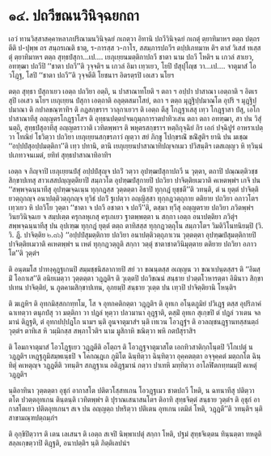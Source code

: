 <h1>๑๔. ปถวีขณนวินิจฺฉยกถา</h1>
<p> เอวํ ทานวิสฺสาสคฺคาหลาภปริณามนวินิจฺฉยํ กเถตฺวา อิทานิ ปถวีวินิจฺฉยํ กเถตุํ ตฺยาทิมาหฯ ตตฺถ ปตฺถรตีติ  ป-ปุพฺพ ถร สนฺถรเณติ ธาตุ, ร-การสฺส ว-กาโร, สสมฺภารปถวีฯ ตปฺปเภทมาห ติฯ ตาสํ  วิเสสํ ทเสฺสตุํ ตฺยาทิมาหฯ ตตฺถ สุทฺธปํสุกา…เป.… เยภุเยฺยนมตฺติกาปถวี ชาตา นาม ปถวี โหติฯ น เกวลํ สาเยว, อทฑฺฒา ปถวีปิ ‘‘ชาตา ปถวี’’ติ วุจฺจติฯ น เกวลํ อิมา เทฺวเยว, โยปิ ปํสุปุโญฺช วา…เป.… จาตุมาสํ โอวโฎฺฐ, โสปิ ‘‘ชาตา ปถวี’’ติ วุจฺจตีติ โยชนาฯ อิตรตฺรปิ เอเสว นโยฯ</p>


<p>ตตฺถ สุทฺธา ปํสุกาเยว เอตฺถ ปถวิยา อตฺถิ, น ปาสาณาทโยติ ฯ ตถา ฯ อปฺปา ปาสาณา เอตฺถาติ ฯ อิตเรสุปิ เอเสว นโยฯ เยภุเยฺยน ปํสุกา เอตฺถาติ  อลุตฺตสมาโสยํ, ตถา ฯ ตตฺถ มุฎฺฐิปฺปมาณโต อุปริ ฯ มุฎฺฐิปฺปมาณา ติ กปาลขณฺฑาทิฯ ติ กฎสกฺขราฯ  วาลุกาเยวฯ ติ เอตฺถ ตีสุ โกฎฺฐาเสสุ เทฺว โกฎฺฐาสา ปํสุ, เอโก ปาสาณาทีสุ อญฺญตรโกฎฺฐาโสฯ ติ อุทฺธนปตฺตปจนกุมฺภการาตปาทิวเสน ตถา ตถา อทฑฺฒา, สา ปน วิสุํ นตฺถิ, สุทฺธปํสุอาทีสุ อญฺญตราวาติ เวทิตพฺพาฯ ติ พหุตรสกฺขราฯ หตฺถิกุจฺฉิยํ กิร เอกํ ปจฺฉิปูรํ อาหราเปตฺวา โทณิยํ โธวิตฺวา ปถวิยา เยภุเยฺยนสกฺขรภาวํ  ญตฺวา สยํ ภิกฺขู โปกฺขรณิํ ขณิํสูติฯ ยานิ ปน มเชฺฌ ‘‘อปฺปปํสุอปฺปมตฺติกา’’ติ เทฺว ปทานิ, ตานิ เยภุเยฺยนปาสาณาทิปญฺจกเมว ปวิสนฺติฯ เตสเญฺญว หิ ทฺวินฺนํ ปเภทวจนเมตํ, ยทิทํ สุทฺธปาสาณาทิอาทิฯ</p>


<p>เอตฺถ จ กิญฺจาปิ เยภุเยฺยนปํสุํ อปฺปปํสุญฺจ ปถวิํ วตฺวา อุปฑฺฒปํสุกาปถวี น วุตฺตา, ตถาปิ ปณฺณตฺติวชฺชสิกฺขาปเทสุ สาวเสสปญฺญตฺติยาปิ สมฺภวโต อุปฑฺฒปํสุกายปิ ปถวิยา  ปาจิตฺติยเมวาติ คเหตพฺพํฯ เกจิ ปน ‘‘สพฺพจฺฉนฺนาทีสุ อุปฑฺฒจฺฉเนฺน ทุกฺกฎสฺส วุตฺตตฺตา อิธาปิ ทุกฺกฎํ ยุชฺชตี’’ติ วทนฺติ, ตํ น ยุตฺตํ ปาจิตฺติยวตฺถุกญฺจ อนาปตฺติวตฺถุกญฺจ ทุวิธํ ปถวิํ ฐเปตฺวา อญฺญิสฺสา ทุกฺกฎวตฺถุกาย ตติยาย ปถวิยา อภาวโตฯ เทฺวเยว หิ ปถวิโย วุตฺตา ‘‘ชาตา จ ปถวี อชาตา จ ปถวี’’ติ, ตสฺมา ทฺวีสุ อญฺญตราย ปถวิยา ภวิตพฺพํฯ วินยวินิจฺฉเย จ สมฺปเตฺต ครุกลหุเกสุ ครุเกเยว ฐาตพฺพตฺตา น สกฺกา เอตฺถ อนาปตฺติยา ภวิตุํฯ สพฺพจฺฉนฺนาทีสุ ปน อุปเฑฺฒ ทุกฺกฎํ ยุตฺตํ ตตฺถ ตาทิสสฺส ทุกฺกฎวตฺถุโน สมฺภวโตฯ วิมติวิโนทนิยมฺปิ (วิ. วิ. ฎี. ปาจิตฺติย ๒.๘๖) ‘‘อปฺปปํสุมตฺติกาย ปถวิยา อนาปตฺติวตฺถุภาเวน วุตฺตตฺตา อุปฑฺฒปํสุมตฺติกายปิ ปาจิตฺติยเมวาติ คเหตพฺพํฯ น เหตํ ทุกฺกฎวตฺถูติ สกฺกา วตฺตุํ ชาตาชาตวินิมุตฺตาย ตติยาย ปถวิยา อภาวโต’’ติ วุตฺตํฯ</p>


<p>ติ อนฺตมโส ปาทงฺคุฎฺฐเกนปิ สมฺมชฺชนิสลากายปิ สยํ วา ขณนฺตสฺส อเญฺญน วา ขณาเปนฺตสฺสฯ ติ ‘‘อิมสฺมิํ โอกาเส’’ติ อนิยเมตฺวา วุตฺตตฺตา วฎฺฎติฯ ติ วุเตฺตปิ ปถวิขณนํ สนฺธาย ปวตฺตโวหารตฺตา อิมินาว สิกฺขาปเทน ปาจิตฺติยํ, น ภูตคามสิกฺขาปเทน, อุภยมฺปิ สนฺธาย วุเตฺต ปน เทฺวปิ ปาจิตฺติยานิ โหนฺติฯ</p>


<p> ติ ฆเฎหิฯ ติ อุทกมิสฺสกกทฺทโม, โส จ อุทกคติกตฺตา วฎฺฎติฯ ติ อุทเก อโนฺตภูมิยํ ปวิเฎฺฐ ตสฺส อุปริภาคํ ฉาเทตฺวา ตนุกปํสุ วา มตฺติกา วา ปฎลํ หุตฺวา ปลวมานา อุฎฺฐาติ, ตสฺมิํ อุทเก สุเกฺขปิ ตํ ปฎลํ วาเตน จลมานํ ติฎฺฐติ, ตํ อุทกปปฺปฎโก นามฯ นฺติ  อูนจาตุมาสํฯ นฺติ เทเวน โอวฎฺฐํฯ ติ อวลญฺชนฎฺฐานทสฺสนตฺถํ วุตฺตํฯ ตาทิเส หิ วมฺมิกสฺส สพฺภาโวติฯ  นาม มูสิกาหิ ขณิตฺวา พหิ กตปํสุราสิฯ</p>


<p>  ติ โอมกจาตุมาสํ โอวโฎฺฐเยว วฎฺฎตีติ อโตฺถฯ ติ โอวฎฺฐจาตุมาสโต เอกทิวสาติกฺกโนฺตปิ วิโกเปตุํ น วฎฺฎติฯ เหฎฺฐภูมิสมฺพเนฺธปิ จ โคกณฺฎเก ภูมิโต ฉินฺทิตฺวา ฉินฺทิตฺวา อุคฺคตตฺตา อจฺจุคฺคตํ มตฺถกโต ฉินฺทิตุํ คเหตุญฺจ วฎฺฎตีติ วทนฺติฯ สกฎฺฐาเน อติฎฺฐมานํ กตฺวา ปาเทหิ มทฺทิตฺวา อาโลฬิตกทฺทมมฺปิ คเหตุํ วฎฺฎติฯ</p>


<p>นฺติอาทินา วุตฺตตฺตา อุชุกํ อากาสโต ปติตวโสฺสทเกน โอวฎฺฐเมว ชาตปถวี โหติ, น ฉทนาทีสุ ปติตฺวา ตโต ปวตฺตอุทเกน ตินฺตนฺติ เวทิตพฺพํฯ ติ ปุราณเสนาสนโตฯ ติอาทิ สุทฺธจิตฺตํ สนฺธาย วุตฺตํฯ ติ อุชุกํ อากาสโตเยว ปติตอุทเกนฯ สเจ ปน อญฺญตฺถ ปหริตฺวา ปติเตน อุทเกน เตมิตํ โหติ, วฎฺฎตี’’ติ วทนฺติฯ นฺติ สาขามณฺฑปตฺถมฺภํฯ</p>


<p> ติ อุกฺขิปิตฺวาฯ ติ เตน เลเสนฯ ติ เอตฺถ สเจปิ นิพฺพาเปตุํ สกฺกา โหติ, ปฐมํ สุทฺธจิเตฺตน ทินฺนตฺตา ทหตูติ สลฺลเกฺขตฺวาปิ ติฎฺฐติ, อนาปตฺติฯ นฺติ ภิตฺติเลปนํฯ</p>

</p>

</p>

</p>





